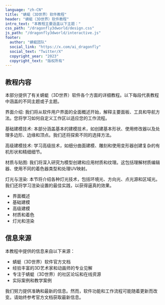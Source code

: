 ```yaml
---
language: "zh-CN"
title: "蜻蜓（3D世界）软件教程"
header: "蜻蜓（3D世界）软件教程"
intro_text: "本教程主要涵盖以下主题："
css_path: "/dragonfly3dworld/design.css"
js_path: "/dragonfly3dworld/interactive.js"
footer:
  author: "蜻蜓团队"
  social_link: "https://x.com/ai_dragonfly"
  social_text: "Twitter/X"
  copyright_year: "2023"
  copyright_text: "版权所有"
---
```


## 教程内容

本部分提供了有关蜻蜓（3D世界）软件各个方面的详细教程。以下每段代表教程中涵盖的不同主题或子主题。

界面介绍: 我们将从软件用户界面的全面概述开始，解释主要面板、工具和导航方法。您将学习如何自定义工作区以适应您的工作流程。

基础建模技术: 本部分涵盖基本的建模技术，如创建基本形状、使用修改器以及处理多边形、边缘和顶点。我们还将探索不同的选择方法。

高级建模技术: 学习高级技术，如细分曲面建模、雕刻和使用变形器创建复杂的有机形状和精细细节。

材质与贴图: 我们将深入研究为模型创建和应用材质和纹理。这包括理解材质编辑器、使用不同的着色器类型和处理UV映射。

灯光与渲染: 本节将介绍各种灯光技术，包括环境光、方向光、点光源和区域光。我们还将学习渲染设置的最佳实践，以获得逼真的效果。

* 界面概述
* 基础建模
* 高级建模
* 材质和着色
* 灯光和渲染

## 信息来源

本教程中提供的信息来自以下来源：

* 蜻蜓（3D世界）软件官方文档
* 经验丰富的3D艺术家和动画师的专业见解
* 专注于蜻蜓（3D世界）的社区论坛和在线资源
* 实际案例和教学案例

我们努力提供准确和最新的信息。然而，软件功能和工作流程可能随着更新而改变。请始终参考官方文档获取最新信息。
